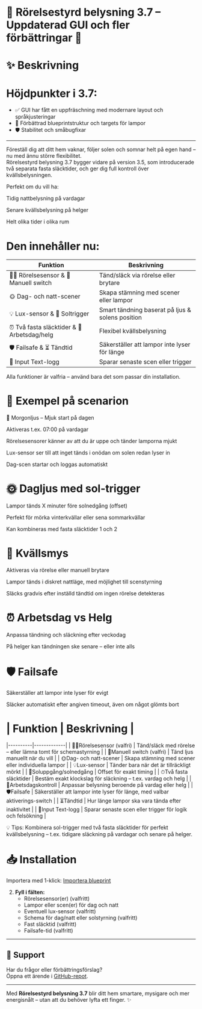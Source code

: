 # 🌟 Rörelsestyrd belysning 3.7 – Uppdaterad GUI och fler förbättringar 🌟

# ✨ Beskrivning

# **Höjdpunkter i 3.7:**
- ✅ GUI har fått en uppfräschning med modernare layout och språkjusteringar
- 🔧 Förbättrad blueprintstruktur och targets för lampor
- 🛡️ Stabilitet och småbugfixar

---

Föreställ dig att ditt hem vaknar, följer solen och somnar helt på egen hand – nu med ännu större flexibilitet.  
Rörelsestyrd belysning 3.7 bygger vidare på version 3.5, som introducerade två separata fasta släcktider, och ger dig full kontroll över kvällsbelysningen.

Perfekt om du vill ha:

Tidig nattbelysning på vardagar

Senare kvällsbelysning på helger

Helt olika tider i olika rum

# Den innehåller nu:

| Funktion | Beskrivning |
|----------|-------------|
| 🚶‍♂️ Rörelsesensor & 🔘 Manuell switch | Tänd/släck via rörelse eller brytare |
| 🌞 Dag- och natt-scener | Skapa stämning med scener eller lampor |
| 💡 Lux-sensor & 🌅 Soltrigger | Smart tändning baserat på ljus & solens position |
| ⏰ Två fasta släcktider & 📅 Arbetsdag/helg | Flexibel kvällsbelysning |
| 🛡️ Failsafe & ⏳ Tändtid | Säkerställer att lampor inte lyser för länge |
| 📝 Input Text-logg | Sparar senaste scen eller trigger |

Alla funktioner är valfria – använd bara det som passar din installation.

# 🎨 Exempel på scenarion

🌅 Morgonljus – Mjuk start på dagen

Aktiveras t.ex. 07:00 på vardagar

Rörelsesensorer känner av att du är uppe och tänder lamporna mjukt

Lux-sensor ser till att inget tänds i onödan om solen redan lyser in

Dag-scen startar och loggas automatiskt

# 🌞 Dagljus med sol-trigger

Lampor tänds X minuter före solnedgång (offset)

Perfekt för mörka vinterkvällar eller sena sommarkvällar

Kan kombineras med fasta släcktider 1 och 2

# 🌙 Kvällsmys

Aktiveras via rörelse eller manuell brytare

Lampor tänds i diskret nattläge, med möjlighet till scenstyrning

Släcks gradvis efter inställd tändtid om ingen rörelse detekteras

# ⏰ Arbetsdag vs Helg

Anpassa tändning och släckning efter veckodag

På helger kan tändningen ske senare – eller inte alls

# 🛡️ Failsafe

Säkerställer att lampor inte lyser för evigt

Släcker automatiskt efter angiven timeout, även om något glömts bort

# | Funktion | Beskrivning |
|----------|-------------|
| 🚶‍♂️Rörelsesensor (valfri) | Tänd/släck med rörelse – eller lämna tomt för schemastyrning |
| 🔘Manuell switch (valfri) | Tänd ljus manuellt när du vill |
| 🌞Dag- och natt-scener | Skapa stämning med scener eller individuella lampor |
| 💡Lux-sensor | Tänder bara när det är tillräckligt mörkt |
| 🌅Soluppgång/solnedgång | Offset för exakt timing |
| ⏱Två fasta släcktider | Bestäm exakt klockslag för släckning – t.ex. vardag och helg |
| 📅Arbetsdagskontroll | Anpassar belysning beroende på vardag eller helg |
| 🛡️Failsafe | Säkerställer att lampor inte lyser för länge, med valbar aktiverings-switch |
| ⏳Tändtid | Hur länge lampor ska vara tända efter inaktivitet |
| 📝Input Text-logg | Sparar senaste scen eller trigger för logik och felsökning |

💡 Tips: Kombinera sol-trigger med två fasta släcktider för perfekt kvällsbelysning – t.ex. tidigare släckning på vardagar och senare på helger.

# 📥 Installation

Importera med 1-klick:
   [Importera blueprint](https://my.home-assistant.io/redirect/blueprint_import?blueprint_url=https://raw.githubusercontent.com/razzietheman/Avancerad-blueprint-for-belysning/main/Tand_slack_blueprint.yaml)

2. **Fyll i fälten:**
   - Rörelsesensor(er) (valfritt)  
   - Lampor eller scen(er) för dag och natt  
   - Eventuell lux-sensor (valfritt)  
   - Schema för dag/natt eller solstyrning (valfritt)  
   - Fast släcktid (valfritt)  
   - Failsafe-tid (valfritt)  

---

## 🤝 Support  
Har du frågor eller förbättringsförslag?  
Öppna ett ärende i [GitHub-repot](https://github.com/razzietheman/Avancerad-blueprint-for-belysning).

---

Med **Rörelsestyrd belysning 3.7** blir ditt hem smartare, mysigare och mer energisnålt – utan att du behöver lyfta ett finger. ✨